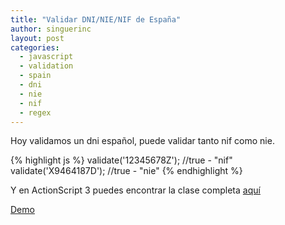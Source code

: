 ```yaml
---
title: "Validar DNI/NIE/NIF de España"
author: singuerinc
layout: post
categories:
  - javascript
  - validation
  - spain
  - dni
  - nie
  - nif
  - regex
---
```

Hoy validamos un dni espa&ntilde;ol, puede validar tanto nif como nie.

<script src="https://gist.github.com/singuerinc/02be0d8ca129a218c079.js?file=spain_nie_validation.js"></script>

{% highlight js %}
validate('12345678Z');  //true - "nif"
validate('X9464187D');  //true - "nie"
{% endhighlight %}

Y en ActionScript 3 puedes encontrar la clase completa <a href="https://github.com/singuerinc/singuerinc-blog/blob/master/src/net/singuerinc/labs/utils/validators/SpainDNIValidator.as" target="_blank">aqu&iacute;</a>

<a href="/code/day-006/index.html" target="_blank">Demo</a>
